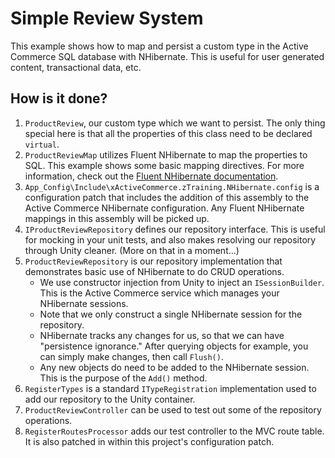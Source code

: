 Simple Review System
========
This example shows how to map and persist a custom type in the Active Commerce SQL database with NHibernate. This is useful for user generated content, transactional data, etc.

## How is it done?
1. `ProductReview`, our custom type which we want to persist. The only thing special here is that all the properties of this class need to be declared `virtual`.
2. `ProductReviewMap` utilizes Fluent NHibernate to map the properties to SQL. This example shows some basic mapping directives. For more information, check out the [Fluent NHibernate documentation](https://github.com/jagregory/fluent-nhibernate/wiki/Getting-started).
3. `App_Config\Include\xActiveCommerce.zTraining.NHibernate.config` is a configuration patch that includes the addition of this assembly to the Active Commerce NHibernate configuration. Any Fluent NHibernate mappings in this assembly will be picked up.
4. `IProductReviewRepository` defines our repository interface. This is useful for mocking in your unit tests, and also makes resolving our repository through Unity cleaner. (More on that in a moment...)
5. `ProductReviewRepository` is our repository implementation that demonstrates basic use of NHibernate to do CRUD operations.
	* We use constructor injection from Unity to inject an `ISessionBuilder`. This is the Active Commerce service which manages your NHibernate sessions.
	* Note that we only construct a single NHibernate session for the repository.
	* NHibernate tracks any changes for us, so that we can have "persistence ignorance." After querying objects for example, you can simply make changes, then call `Flush()`.
	* Any new objects do need to be added to the NHibernate session. This is the purpose of the `Add()` method.
6. `RegisterTypes` is a standard `ITypeRegistration` implementation used to add our repository to the Unity container.
7. `ProductReviewController` can be used to test out some of the repository operations.
8. `RegisterRoutesProcessor` adds our test controller to the MVC route table. It is also patched in within this project's configuration patch.